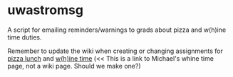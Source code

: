 uwastromsg
==========

A script for emailing reminders/warnings to grads about pizza and w(h)ine time duties. 

Remember to update the wiki when creating or changing assignments for [pizza lunch](http://librarian.phys.washington.edu/astro/index.php/Pizza_lunch) and [w(h)ine time](http://www.astro.washington.edu/users/mjt29/whinetime.html) (<< This is a link to Michael's whine time page, not a wiki page. Should we make one?)

